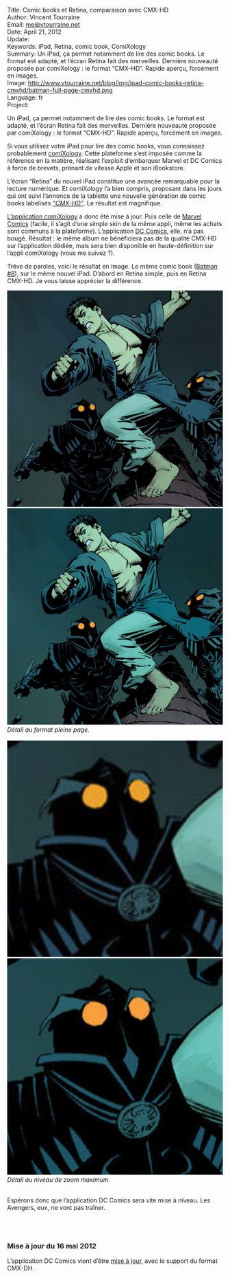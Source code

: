 Title:    Comic books et Retina, comparaison avec CMX-HD  
Author:   Vincent Tourraine  
Email:    me@vtourraine.net  
Date:     April 21, 2012  
Update:   
Keywords: iPad, Retina, comic book, ComiXology  
Summary:  Un iPad, ça permet notamment de lire des comic books. Le format est adapté, et l’écran Retina fait des merveilles. Dernière nouveauté proposée par comiXology : le format “CMX-HD”. Rapide aperçu, forcément en images.  
Image:    http://www.vtourraine.net/blog/img/ipad-comic-books-retina-cmxhd/batman-full-page-cmxhd.png  
Language: fr  
Project:  

<p>Un iPad, ça permet notamment de lire des comic books. Le format est adapté, et l’écran Retina fait des merveilles. Dernière nouveauté proposée par comiXology : le format “CMX-HD”. Rapide aperçu, forcément en images.</p>

<p>
    Si vous utilisez votre iPad pour lire des comic books, vous connaissez probablement <a href="http://www.comixology.com/">comiXology</a>. Cette plateforme s’est imposée comme la référence en la matière, réalisant l’exploit d’embarquer Marvel et DC Comics à force de brevets, prenant de vitesse Apple et son iBookstore.
</p>
<p>
    L’écran “Retina” du nouvel iPad constitue une avancée remarquable pour la lecture numérique. Et comiXology l’a bien compris, proposant dans les jours qui ont suivi l’annonce de la tablette une nouvelle génération de comic books labelisés <a href="http://blog.comixology.com/2012/03/20/hd-comics-to-share-with-comics-3-1-update/"><em>“CMX-HD”</em></a>. Le résultat est magnifique.
</p>
<p>
    <a href="http://itunes.apple.com/app/comics/id303491945?mt=8">L’application comiXology</a> a donc été mise à jour. Puis celle de <a href="http://itunes.apple.com/app/marvel-comics/id350027738?mt=8">Marvel Comics</a> (facile, il s’agit d’une simple skin de la même appli, même les achats sont communs à la plateforme). L’application <a href="http://itunes.apple.com/app/dc-comics/id378080432?mt=8">DC Comics</a>, elle, n’a pas bougé. Résultat : le même album ne bénéficiera pas de la qualité CMX-HD sur l’application dédiée, mais sera bien disponible en haute-définition sur l’appli comiXology (vous me suivez ?).
</p>
<p>
    Trêve de paroles, voici le résultat en image. Le même comic book (<a href="http://www.comixology.com/Batman-2011-8/digital-comic/FEB120186">Batman #8</a>), sur le même nouvel iPad. D’abord en Retina simple, puis en Retina CMX-HD. Je vous laisse apprécier la différence.
</p>
<div class="slideshow">
	<img src="img/ipad-comic-books-retina-cmxhd/batman-full-page-normal.png" alt="Batman full page normal" />
	<img src="img/ipad-comic-books-retina-cmxhd/batman-full-page-cmxhd.png" alt="Batman full page cmx-hd" />
	<br/>
	<em>Détail au format pleine page.</em>
</div>
<br/>
<div class="slideshow">
	<img src="img/ipad-comic-books-retina-cmxhd/batman-zoom-normal.png" alt="Batman zoom normal" />
	<img src="img/ipad-comic-books-retina-cmxhd/batman-zoom-cmxhd.png" alt="Batman zoom cmx-hd" />
	<br/>
	<em>Détail au niveau de zoom maximum.</em>
</div>
<br/>
<p>
    Espérons donc que l’application DC Comics sera vite mise à niveau. Les Avengers, eux, ne vont pas traîner.
</p>
<br/><br/>
<h3>Mise à jour du 16 mai 2012</h3>
<p>
    L’application DC Comics vient d’être <a href="http://www.dccomics.com/blog/2012/05/15/dc-comics-ios-app-now-features-retina-display">mise à jour</a>, avec le support du format CMX-DH.
</p>